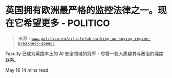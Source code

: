 <!--yml

category: 未分类

date: 2024-05-27 14:28:45

-->

# 英国拥有欧洲最严格的监控法律之一。现在它希望更多 - POLITICO

> 来源：[`www.politico.eu/article/uk-bulking-up-spying-regime-breakneck-speed/`](https://www.politico.eu/article/uk-bulking-up-spying-regime-breakneck-speed/)

Faculty 已成为英国本土的 AI 安全领域的冠军 - 尽管一些人质疑其与政治的深度联系。

May 16 14 mins read
